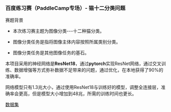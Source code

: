 ### 百度练习赛（PaddleCamp专场）- 猫十二分类问题

赛题背景

* 本次练习赛主题为图像分类---十二种猫分类。

* 图像分类任务是指将图像主体内容按照所属类别分类。

* 图像分类任务是其他图像任务的基石。

本项目采用的神经网络是**ResNet18**，通过**pytorch**实现ResNet网络，通过交叉训练、数据增强等方式弥补数据不足带来的问题，通过优化，在本地获得了90%的准确率。

网络模型只有1.3兆大小，通过使用ResNet18与训练好的模型，调整全连接层，准确率会更高，但是模型大小增加到48兆，所需的训练时间也更长。

[数据集](https://pan.baidu.com/s/1MgwkIGmVS7YRjiFQjvOvRA&shfl=sharepset)

